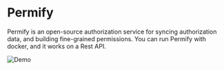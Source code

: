 
# Permify

Permify is an open-source authorization service for syncing authorization data, and building fine-grained permissions.
You can run Permify with docker, and it works on a Rest API.

![Demo](https://i.imgur.com/6lwQtzC.gif)


